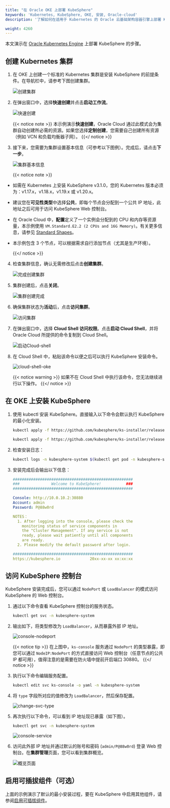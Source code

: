 ```yaml
---
title: "在 Oracle OKE 上部署 KubeSphere"
keywords: 'Kubernetes, KubeSphere, OKE, 安装, Oracle-cloud'
description: '了解如何在适用于 Kubernetes 的 Oracle 云基础架构容器引擎上部署 KubeSphere。'

weight: 4260
---
```


本文演示在 [Oracle Kubernetes Engine](https://www.oracle.com/cn/cloud/compute/container-engine-kubernetes.html) 上部署 KubeSphere 的步骤。

## 创建 Kubernetes 集群

1. 在 OKE 上创建一个标准的 Kubernetes 集群是安装 KubeSphere 的前提条件。在导航栏中，请参考下图创建集群。

    ![创建集群](/images/docs/zh-cn/installing-on-kubernetes/hosted-kubernetes/install-kubesphere-on-oke/创建集群.jpg)

2. 在弹出窗口中，选择**快速创建**并点击**启动工作流**。

    ![快速创建](/images/docs/zh-cn/installing-on-kubernetes/hosted-kubernetes/install-kubesphere-on-oke/快速创建.jpg)

    {{< notice note >}}
本示例演示**快速创建**，Oracle Cloud 通过此模式会为集群自动创建所必需的资源。如果您选择**定制创建**，您需要自己创建所有资源（例如 VCN 和负载均衡器子网）。
    {{</ notice >}}

3. 接下来，您需要为集群设置基本信息（可参考以下图例）。完成后，请点击**下一步**。

    ![集群基本信息](/images/docs/zh-cn/installing-on-kubernetes/hosted-kubernetes/install-kubesphere-on-oke/集群基本信息.jpg)

    {{< notice note >}}

- 如需在 Kubernetes 上安装 KubeSphere v3.1.0，您的 Kubernetes 版本必须为：v1.17.x，v1.18.x，v1.19.x 或 v1.20.x。
- 建议您在**可见性类型**中选择**公共**，即每个节点会分配到一个公共 IP 地址，此地址之后可用于访问 KubeSphere Web 控制台。
- 在 Oracle Cloud 中，**配置**定义了一个实例会分配到的 CPU 和内存等资源量，本示例使用 `VM.Standard.E2.2 (2 CPUs and 16G Memory)`。有关更多信息，请参见 [Standard Shapes](https://docs.cloud.oracle.com/en-us/iaas/Content/Compute/References/computeshapes.htm#vmshapes__vm-standard)。
- 本示例包含 3 个节点，可以根据需求自行添加节点（尤其是生产环境）。

    {{</ notice >}}

4. 检查集群信息，确认无需修改后点击**创建集群**。

    ![完成创建集群](/images/docs/zh-cn/installing-on-kubernetes/hosted-kubernetes/install-kubesphere-on-oke/完成创建集群.jpg)

5. 集群创建后，点击**关闭**。

    ![集群创建完成](/images/docs/zh-cn/installing-on-kubernetes/hosted-kubernetes/install-kubesphere-on-oke/集群创建完成.jpg)

6. 确保集群状态为**活动**后，点击**访问集群**。

    ![访问集群](/images/docs/zh-cn/installing-on-kubernetes/hosted-kubernetes/install-kubesphere-on-oke/访问集群.jpg)

7. 在弹出窗口中，选择 **Cloud Shell 访问权限**。点击**启动 Cloud Shell**，并将 Oracle Cloud 所提供的命令复制到 Cloud Shell。

    ![启动Cloud-shell](/images/docs/zh-cn/installing-on-kubernetes/hosted-kubernetes/install-kubesphere-on-oke/启动Cloud-shell.jpg)

8. 在 Cloud Shell 中，粘贴该命令以便之后可以执行 KubeSphere 安装命令。

    ![cloud-shell-oke](/images/docs/zh-cn/installing-on-kubernetes/hosted-kubernetes/install-kubesphere-on-oke/cloud-shell-oke.jpg)

    {{< notice warning >}}
如果不在 Cloud Shell 中执行该命令，您无法继续进行以下操作。
    {{</ notice >}}

## 在 OKE 上安装 KubeSphere

1. 使用 kubectl 安装 KubeSphere。直接输入以下命令会默认执行 KubeSphere 的最小化安装。

    ```bash
    kubectl apply -f https://github.com/kubesphere/ks-installer/releases/download/v3.0.0/kubesphere-installer.yaml

    kubectl apply -f https://github.com/kubesphere/ks-installer/releases/download/v3.0.0/cluster-configuration.yaml
    ```

2. 检查安装日志：

    ```bash
    kubectl logs -n kubesphere-system $(kubectl get pod -n kubesphere-system -l app=ks-install -o jsonpath='{.items[0].metadata.name}') -f
    ```

3. 安装完成后会输出以下信息：

    ```yaml
    #####################################################
    ###              Welcome to KubeSphere!           ###
    #####################################################

    Console: http://10.0.10.2:30880
    Account: admin
    Password: P@88w0rd

    NOTES：
      1. After logging into the console, please check the
        monitoring status of service components in
        the "Cluster Management". If any service is not
        ready, please wait patiently until all components 
        are ready.
      2. Please modify the default password after login.

    #####################################################
    https://kubesphere.io             20xx-xx-xx xx:xx:xx
    ```

## 访问 KubeSphere 控制台

KubeSphere 安装完成后，您可以通过 `NodePort` 或 `LoadBalancer` 的模式访问 KubeSphere 的 Web 控制台。

1. 通过以下命令查看 KubeSphere 控制台的服务状态。

    ```bash
    kubectl get svc -n kubesphere-system
    ```

2. 输出如下，将类型修改为 `LoadBalancer`，从而暴露外部 IP 地址。

    ![console-nodeport](https://ap3.qingstor.com/kubesphere-website/docs/nodeport-console.jpg)

    {{< notice tip >}}
在上图中，`ks-console` 服务通过 `NodePort` 的类型暴露，即您可以通过 `NodeIP:NodePort` 的方式直接访问 Web 控制台（任意节点的公共 IP 都可用），值得注意的是需要在防火墙中提前开启端口 30880。
    {{</ notice >}}

3. 执行以下命令编辑服务配置。

    ```bash
    kubectl edit svc ks-console -o yaml -n kubesphere-system
    ```

4. 将 `type` 字段所对应的值修改为 `LoadBalancer`，然后保存配置。

    ![change-svc-type](https://ap3.qingstor.com/kubesphere-website/docs/change-service-type.png)

5. 再次执行以下命令，可以看到 IP 地址现已暴露（如下图）。

    ```bash
    kubectl get svc -n kubesphere-system
    ```

    ![console-service](https://ap3.qingstor.com/kubesphere-website/docs/console-service.png)

6. 访问此外部 IP 地址并通过默认的账号和密码 (`admin/P@88w0rd`) 登录 Web 控制台。在**集群管理**页面，您可以看到集群概览。

    ![概览页面](/images/docs/zh-cn/installing-on-kubernetes/hosted-kubernetes/install-kubesphere-on-oke/概览页面.jpg)

## 启用可插拔组件（可选）

上面的示例演示了默认的最小安装过程，要在 KubeSphere 中启用其他组件，请参阅[启用可插拔组件](../../../pluggable-components/)。
